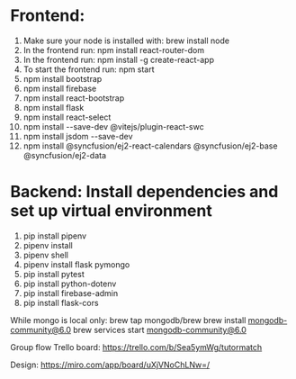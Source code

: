 # Frontend:

1. Make sure your node is installed with: brew install node
2. In the frontend run: npm install react-router-dom
3. In the frontend run: npm install -g create-react-app
4. To start the frontend run: npm start
5. npm install bootstrap
6. npm install firebase
7. npm install react-bootstrap
8. npm install flask
9. npm install react-select
10. npm install --save-dev @vitejs/plugin-react-swc
11. npm install jsdom --save-dev
12. npm install @syncfusion/ej2-react-calendars @syncfusion/ej2-base @syncfusion/ej2-data




# Backend: Install dependencies and set up virtual environment

1. pip install pipenv
2. pipenv install
3. pipenv shell
4. pipenv install flask pymongo
5. pip install pytest
6. pip install python-dotenv
7. pip install firebase-admin
8. pip install flask-cors


While mongo is local only:
brew tap mongodb/brew
brew install mongodb-community@6.0
brew services start mongodb-community@6.0

Group flow Trello board:
https://trello.com/b/Sea5ymWg/tutormatch

Design:
https://miro.com/app/board/uXjVNoChLNw=/